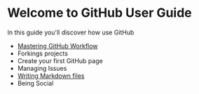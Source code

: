 Welcome to GitHub User Guide
============================

In this guide you'll discover how use GitHub 

- [Mastering GitHub Workflow](./github-workflow.md)
- Forkings projects
- Create your first GitHub page
- Managing Issues
- [Writing Markdown files](./markdown.md)
- Being Social
